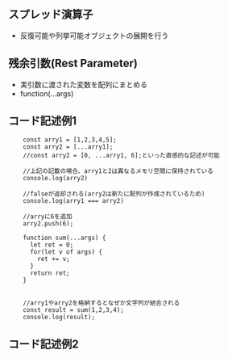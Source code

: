 ## スプレッド演算子
- 反復可能や列挙可能オブジェクトの展開を行う

## 残余引数(Rest Parameter)
- 実引数に渡された変数を配列にまとめる
- 
    function(...args)

## コード記述例1

        const arry1 = [1,2,3,4,5];
        const arry2 = [...arry1];
        //const arry2 = [0, ...arry1, 6];といった直感的な記述が可能
        
        //上記の記載の場合、arry1と2は異なるメモリ空間に保持されている
        console.log(arry2)
        
        //falseが返却される(arry2は新たに配列が作成されているため)
        console.log(arry1 === arry2)
        
        //arryに6を追加
        arry2.push(6);
        
        function sum(...args) {
          let ret = 0;
          for(let v of args) {
            ret += v;
          }
          return ret;
        }
        
        
        //arry1やarry2を格納するとなぜか文字列が結合される
        const result = sum(1,2,3,4);
        console.log(result);

## コード記述例2
